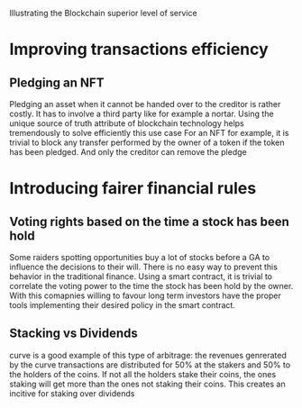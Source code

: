 Illustrating the Blockchain superior level of service

# Improving transactions efficiency

## Pledging an NFT

Pledging an asset when it cannot be handed over to the creditor is rather costly. It has to involve a third party like for example a nortar.
Using the unique source of truth attribute of blockchain technology helps tremendously to solve efficiently this use case
For an NFT for example, it is trivial to block any transfer performed by the owner of a token if the token has been pledged. 
And only the creditor can remove the pledge

# Introducing fairer financial rules

## Voting rights based on the time a stock has been hold

Some raiders spotting opportunities buy a lot of stocks before a GA to influence the decisions to their will. There is no easy way to prevent this behavior in the
traditional finance. Using a smart contract, it is trivial to correlate the voting power to the time the stock has been hold by the owner. With this comapnies
willing to favour long term investors have the proper tools implementing their desired policy in the smart contract.

## Stacking vs Dividends

curve is a good example of this type of arbitrage: the revenues genrerated by the curve transactions are distributed for 50% at the stakers and 50% to the holders 
of the coins. If not all the holders stake their coins, the ones staking will get more than the ones not staking their coins.
This creates an incitive for staking over dividends
